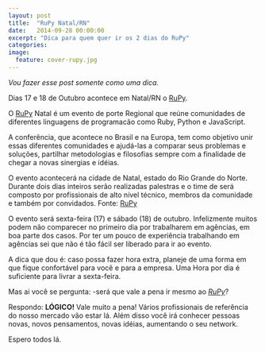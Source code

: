 ```yaml
---
layout: post
title:  "RuPy Natal/RN"
date:   2014-09-28 00:00:00
excerpt: "Dica para quem quer ir os 2 dias do RuPy"
categories: 
image:
  feature: cover-rupy.jpg
---
```


_Vou fazer esse post somente como uma dica._

Dias 17 e 18 de Outubro acontece em Natal/RN o [RuPy](https://www.facebook.com/RuPyNatal/info).

O [RuPy](https://www.facebook.com/RuPyNatal/info) Natal é um evento de porte Regional que reúne comunidades de diferentes linguagens de programacão como Ruby, Python e JavaScript.

A conferência, que acontece no Brasil e na Europa, tem como objetivo unir essas diferentes comunidades e ajudá­-las a comparar seus problemas e soluções, partilhar metodologias e filosofias sempre com a finalidade de chegar a novas sinergias e idéias.

O evento acontecerá na cidade de Natal, estado do Rio Grande do Norte. Durante dois dias inteiros serão realizadas palestras e o time de será composto por profissionais de alto nível técnico, membros da comunidade e também por convidados.
Fonte: [RuPy](https://www.facebook.com/RuPyNatal/info)

O evento será sexta-feira (17) e sábado (18) de outubro. Infelizmente muitos podem não comparecer no primeiro dia por trabalharem em agências, em boa parte dos casos. Por ter um pouco de experiência trabalhando em agências sei que não é tão fácil ser liberado para ir ao evento.

A dica que dou é: caso possa fazer hora extra, planeje de uma forma em que fique confortável para você e para a empresa. Uma Hora por dia é suficiente para livrar a sexta-feira.

Mas ai você se pergunta: -será que vale a pena ir mesmo ao _[RuPy](https://www.facebook.com/RuPyNatal/info)_?

Respondo: **LÓGICO!** Vale muito a pena! Vários profissionais de referência do nosso mercado vão estar lá. Além disso você irá conhecer pessoas novas, novos pensamentos, novas idéias, aumentando o seu network.

Espero todos lá.